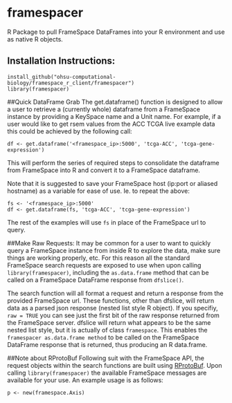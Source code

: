 # framespacer 

R Package to pull FrameSpace DataFrames into your R environment and use as native R objects. 

## Installation Instructions:

```
install_github("ohsu-computational-biology/framespace_r_client/framespacer")
library(framespacer)
```

##Quick DataFrame Grab
The get.dataframe() function is designed to allow a user to retrieve a (currently whole) dataframe from a FrameSpace instance by providing a KeySpace name and a Unit name. For example, if a user would like to get rsem values from the ACC TCGA live example data this could be achieved by the following call:

```
df <- get.dataframe('<framespace_ip>:5000', 'tcga-ACC', 'tcga-gene-expression')
```

This will perform the series of required steps to consolidate the dataframe from FrameSpace into R and convert it to a FrameSpace dataframe. 

Note that it is suggested to save your FrameSpace host (ip:port or aliased hostname) as a variable for ease of use. Ie. to repeat the above:
```
fs <- '<framespace_ip>:5000'
df <- get.dataframe(fs, 'tcga-ACC', 'tcga-gene-expression')
```

The rest of the examples will use `fs` in place of the FrameSpace url to query.

##Make Raw Requests:
It may be common for a user to want to quickly query a FrameSpace instance from inside R to explore the data, make sure things are working properly, etc. For this reason all the standard FrameSpace search requests are exposed to use when upon calling `library(framespacer)`, including the `as.data.frame` method that can be called on a FrameSpace DataFrame response from `dfslice()`. 

The search function will all format a request and return a response from the provided FrameSpace url. These functions, other than dfslice, will return data as a parsed json response (nested list style R object). If you specifiy, `raw = TRUE` you can see just the first bit of the raw response returned from the FrameSpace server. dfslice will return what appears to be the same nested list style, but it is actually of class `framespace`. This enables the `framespacer as.data.frame method` to be called on the FrameSpace DataFrame response that is returned, thus producing an R data.frame.  

##Note about RProtoBuf
Following suit with the FrameSpace API, the request objects within the search functions are built using [RProtoBuf](https://github.com/eddelbuettel/rprotobuf). Upon calling `library(framespacer)` the available FrameSpace messages are available for your use. An example usage is as follows:

```
p <- new(framespace.Axis)
```

